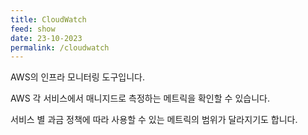 ```yaml
---
title: CloudWatch
feed: show
date: 23-10-2023
permalink: /cloudwatch
---
```

AWS의 인프라 모니터링 도구입니다.

AWS 각 서비스에서 매니지드로 측정하는 메트릭을 확인할 수 있습니다.

서비스 별 과금 정책에 따라 사용할 수 있는 메트릭의 범위가 달라지기도 합니다.